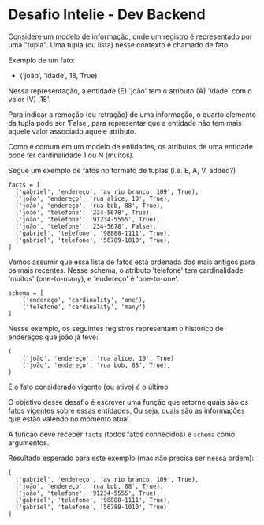 # Desafio Intelie - Dev Backend

Considere um modelo de informação, onde um registro é representado por uma "tupla".
Uma tupla (ou lista) nesse contexto é chamado de fato.

Exemplo de um fato:
- ('joão', 'idade', 18, True)

Nessa representação, a entidade (E) 'joão' tem o atributo (A) 'idade' com o valor (V) '18'.

Para indicar a remoção (ou retração) de uma informação, o quarto elemento da tupla pode ser 'False', para representar que a entidade não tem mais aquele valor associado aquele atributo.

Como é comum em um modelo de entidades, os atributos de uma entidade pode ter cardinalidade 1 ou N (muitos).

Segue um exemplo de fatos no formato de tuplas (i.e. E, A, V, added?)

```
facts = [
  ('gabriel', 'endereço', 'av rio branco, 109', True),
  ('joão', 'endereço', 'rua alice, 10', True),
  ('joão', 'endereço', 'rua bob, 88', True),
  ('joão', 'telefone', '234-5678', True),
  ('joão', 'telefone', '91234-5555', True),
  ('joão', 'telefone', '234-5678', False),
  ('gabriel', 'telefone', '98888-1111', True),
  ('gabriel', 'telefone', '56789-1010', True),
]
```

Vamos assumir que essa lista de fatos está ordenada dos mais antigos para os mais recentes.
Nesse schema, o atributo 'telefone' tem cardinalidade 'muitos' (one-to-many), e 'endereço' é 'one-to-one'.

```
schema = [
    ('endereço', 'cardinality', 'one'),
    ('telefone', 'cardinality', 'many')
]
```

Nesse exemplo, os seguintes registros representam o histórico de endereços que joão já teve:

```
(
    ('joão', 'endereço', 'rua alice, 10', True)
    ('joão', 'endereço', 'rua bob, 88', True),
)
```

E o fato considerado vigente (ou ativo) é o último.

O objetivo desse desafio é escrever uma função que retorne quais são os fatos vigentes sobre essas entidades. Ou seja, quais são as informações que estão valendo no momento atual.

A função deve receber `facts` (todos fatos conhecidos) e `schema` como argumentos.


Resultado esperado para este exemplo (mas não precisa ser nessa ordem):

```
[
  ('gabriel', 'endereço', 'av rio branco, 109', True),
  ('joão', 'endereço', 'rua bob, 88', True),
  ('joão', 'telefone', '91234-5555', True),
  ('gabriel', 'telefone', '98888-1111', True),
  ('gabriel', 'telefone', '56789-1010', True)
]
```

